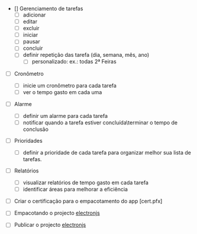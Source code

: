 - [] Gerenciamento de tarefas
    - [ ] adicionar
    - [ ] editar 
    - [ ] excluir
    - [ ] iniciar
    - [ ] pausar 
    - [ ] concluir
    - [ ] definir repetição das tarefa (dia, semana, mês, ano)
        - [ ] personalizado: ex.: todas 2ª Feiras

- [ ] Cronômetro
    - [ ] inicie um cronômetro para cada tarefa
    - [ ] ver o tempo gasto em cada uma

- [ ] Alarme
    - [ ] definir um alarme para cada tarefa 
    - [ ] notificar quando a tarefa estiver concluída\terminar o tempo de conclusão

- [ ] Prioridades
    - [ ] definir a prioridade de cada tarefa para organizar melhor sua lista de tarefas.

- [ ] Relatórios
    - [ ] visualizar relatórios de tempo gasto em cada tarefa
    - [ ] identificar áreas para melhorar a eficiência

- [ ] Criar o certificação para o empacotamento do app [cert.pfx]

- [ ] Empacotando o projecto [electronjs](https://www.electronjs.org/docs/latest/tutorial/tutorial-packaging#important-signing-your-code)

- [ ] Publicar o projecto [electronjs](https://www.electronjs.org/docs/latest/tutorial/tutorial-publishing-updating)
